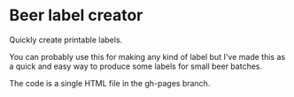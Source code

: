 Beer label creator
==================

Quickly create printable labels.

You can probably use this for making any kind of label but I've made this
as a quick and easy way to produce some labels for small beer batches.

The code is a single HTML file in the gh-pages branch.